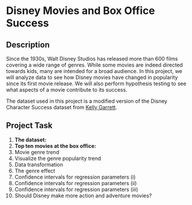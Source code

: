 # Disney Movies and Box Office Success
## Description
Since the 1930s, Walt Disney Studios has released more than 600 films covering a wide range of genres. While some movies are indeed directed towards kids, many are intended for a broad audience. In this project, we will analyze data to see how Disney movies have changed in popularity since its first movie release. We will also perform hypothesis testing to see what aspects of a movie contribute to its success.

The dataset used in this project is a modified version of the Disney Character Success dataset from [Kelly Garrett](https://data.world/kgarrett/disney-character-success-00-16).
## Project Task
1. **The dataset:**
2. **Top ten movies at the box office:**
3. Movie genre trend
4. Visualize the genre popularity trend
5. Data transformation
6. The genre effect
7. Confidence intervals for regression parameters (i)
8. Confidence intervals for regression parameters (ii)
9. Confidence intervals for regression parameters (iii)
10. Should Disney make more action and adventure movies?


